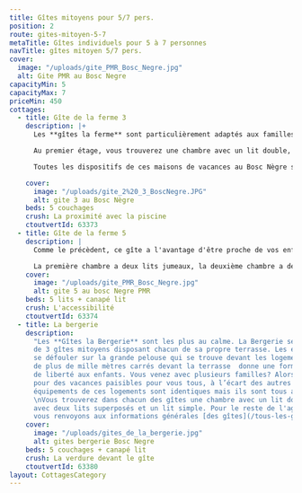 ```yaml
---
title: Gîtes mitoyens pour 5/7 pers.
position: 2
route: gites-mitoyen-5-7
metaTitle: Gîtes individuels pour 5 à 7 personnes
navTitle: gîtes mitoyen 5/7 pers.
cover:
  image: "/uploads/gite_PMR_Bosc_Negre.jpg"
  alt: Gite PMR au Bosc Negre
capacityMin: 5
capacityMax: 7
priceMin: 450
cottages:
  - title: Gîte de la ferme 3
    description: |+
      Les **gîtes la ferme** sont particulièrement adaptés aux familles avec de jeunes enfants. Pendant que les enfants jouent dans l'aire de jeux, vous pouvez enfin dévorer votre meilleur bouquin sur  votre terrasse. Vous pouvez profiter de l'ombre vieux chêne pour faire un barbecue ou déguster votre apéritif. L'aire de jeux en contre bas, non loin de chez vous, donne aux enfants un sentiment de sécurité. Le **Gite de La Ferme** au Bosc Nègre est une garantie pour des vacances agréables.

      Au premier étage, vous trouverez une chambre avec un lit double, une chambre avec trois lits simples et une salle de bain avec douche. Pour le reste de l'agencement, nous vous renvoyons aux informations générales  [des gîtes](/tous-les-gites).

      Toutes les dispositifs de ces maisons de vacances au Bosc Nègre sont adaptées aux enfants

    cover:
      image: "/uploads/gite_2%20_3_BoscNegre.JPG"
      alt: gite 3 au Bosc Nègre
    beds: 5 couchages
    crush: La proximité avec la piscine
    ctoutvertId: 63373
  - title: Gîte de la ferme 5
    description: |
      Comme le précèdent, ce gîte a l'avantage d'être proche de vos enfants qui jouent avec leurs copains d’été. Le **gîte de la ferme n° 5** est de plain-pied et sans seuils. La pelouse en face du gîte donne également aux plus petits une grande liberté de mouvement. Avec la porte d’entrée sur le côté ouest, cette maison de vacances offre de la fraîcheur pendant la journée et une terrasse ensoleillée en soirée.

      La première chambre a deux lits jumeaux, la deuxième chambre a deux lits superposés et un lit simple, la salle de bain a une douche à l'italienne et des toilettes. Pour le reste de l'agencement, nous vous renvoyons aux informations générales [des gîtes](/tous-les-gites)
    cover:
      image: "/uploads/gite_PMR_Bosc_Negre.jpg"
      alt: gite 5 au bosc Negre PMR
    beds: 5 lits + canapé lit
    crush: L'accessibilité
    ctoutvertId: 63374
  - title: La bergerie
    description:
      "Les **Gîtes la Bergerie** sont les plus au calme. La Bergerie se compose
      de 3 gîtes mitoyens disposant chacun de sa propre terrasse. Les enfants peuvent
      se défouler sur la grande pelouse qui se trouve devant les logements : le jardin
      de plus de mille mètres carrés devant la terrasse  donne une formidable sensation
      de liberté aux enfants. Vous venez avec plusieurs familles? Alors c'est idéal
      pour des vacances paisibles pour vous tous, à l’écart des autres vacanciers.\n\nLes
      équipements de ces logements sont identiques mais ils sont tous agencés différemment.
      \nVous trouverez dans chacun des gîtes une chambre avec un lit double et une chambre
      avec deux lits superposés et un lit simple. Pour le reste de l'agencement, nous
      vous renvoyons aux informations générales [des gîtes](/tous-les-gites).\n"
    cover:
      image: "/uploads/gites_de_la_bergerie.jpg"
      alt: gites bergerie Bosc Negre
    beds: 5 couchages + canapé lit
    crush: La verdure devant le gîte
    ctoutvertId: 63380
layout: CottagesCategory
---
```

